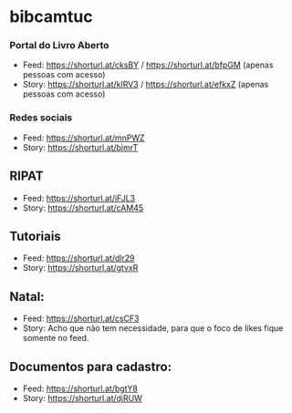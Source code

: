 # bibcamtuc

### Portal do Livro Aberto
* Feed: https://shorturl.at/cksBY / https://shorturl.at/bfpGM (apenas pessoas com acesso)
* Story: https://shorturl.at/kIRV3 / https://shorturl.at/efkxZ (apenas pessoas com acesso)
### Redes sociais
* Feed: https://shorturl.at/mnPWZ
* Story: https://shorturl.at/bjmrT
## RIPAT
* Feed: https://shorturl.at/iFJL3
* Story: https://shorturl.at/cAM45
## Tutoriais
* Feed: https://shorturl.at/dlr29
* Story: https://shorturl.at/gtvxR
## Natal:
* Feed: https://shorturl.at/csCF3
* Story: Acho que não tem necessidade, para que o foco de likes fique somente no feed.
## Documentos para cadastro:
* Feed: https://shorturl.at/bgtY8
* Story: https://shorturl.at/djRUW
